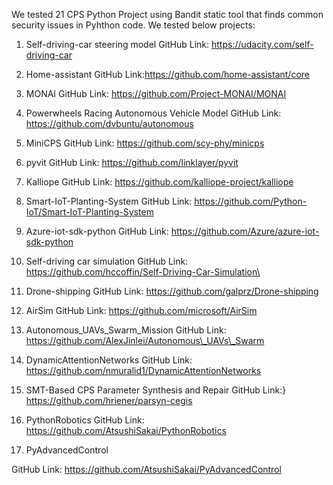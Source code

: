 
We tested 21 CPS Python Project using Bandit static tool that finds common security issues in Pyhthon code. We tested below projects:

1. Self-driving-car steering model
GitHub Link: https://udacity.com/self-driving-car 

 
2. Home-assistant 
GitHub Link:https://github.com/home-assistant/core 


3. MONAI 
GitHub Link: https://github.com/Project-MONAI/MONAI


4. Powerwheels Racing Autonomous Vehicle Model
GitHub Link: https://github.com/dvbuntu/autonomous


5. MiniCPS
GitHub Link: https://github.com/scy-phy/minicps


6. pyvit
GitHub Link: https://github.com/linklayer/pyvit


7. Kalliope
GitHub Link: https://github.com/kalliope-project/kalliope


8. Smart-IoT-Planting-System
GitHub Link: https://github.com/Python-IoT/Smart-IoT-Planting-System

9. Azure-iot-sdk-python
GitHub Link: https://github.com/Azure/azure-iot-sdk-python


10. Self-driving car simulation
GitHub Link: https://github.com/hccoffin/Self-Driving-Car-Simulation\


11. Drone-shipping
GitHub Link: https://github.com/galprz/Drone-shipping


12. AirSim
GitHub Link: https://github.com/microsoft/AirSim


13. Autonomous\_UAVs\_Swarm\_Mission
GitHub Link: https://github.com/AlexJinlei/Autonomous\_UAVs\_Swarm


14. DynamicAttentionNetworks
GitHub Link: https://github.com/nmuralid1/DynamicAttentionNetworks

15. SMT-Based CPS Parameter Synthesis and Repair
GitHub Link:} https://github.com/hriener/parsyn-cegis

16. PythonRobotics
GitHub Link: https://github.com/AtsushiSakai/PythonRobotics


17. PyAdvancedControl

GitHub Link: https://github.com/AtsushiSakai/PyAdvancedControl
